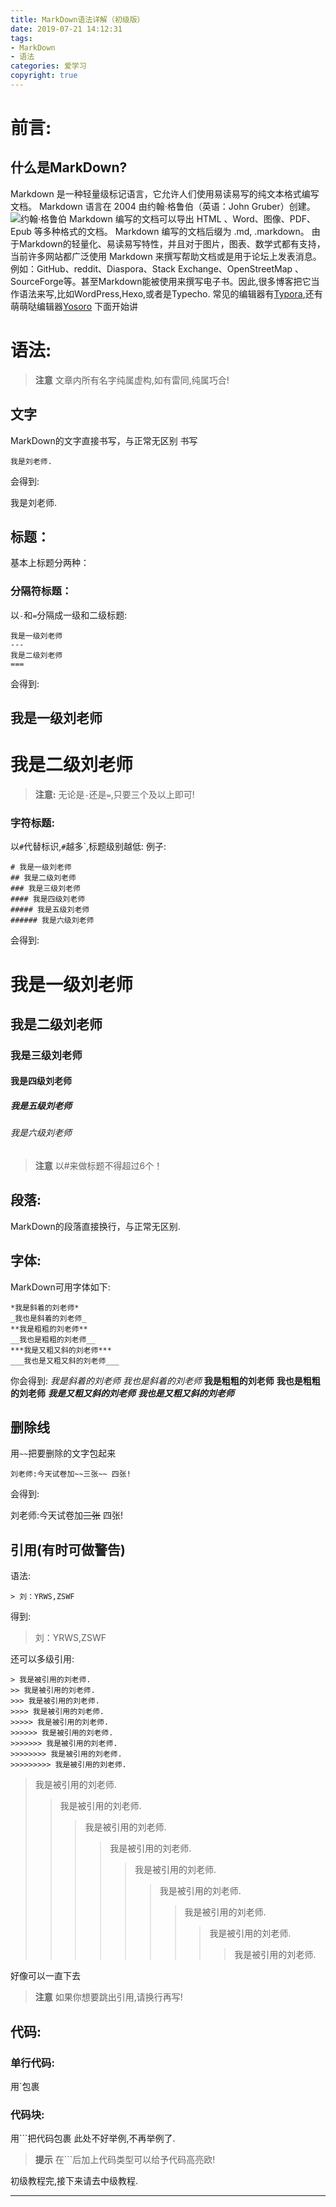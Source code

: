 ```yaml
---
title: MarkDown语法详解（初级版）
date: 2019-07-21 14:12:31
tags:
- MarkDown
- 语法
categories: 爱学习
copyright: true
---
```

# 前言:
## 什么是MarkDown?
Markdown 是一种轻量级标记语言，它允许人们使用易读易写的纯文本格式编写文档。
Markdown 语言在 2004 由约翰·格鲁伯（英语：John Gruber）创建。
![约翰·格鲁伯](https://assets.cyfan.top/file/CYF-PicBed/pic/JG.jpg "约翰·格鲁伯")
Markdown 编写的文档可以导出 HTML 、Word、图像、PDF、Epub 等多种格式的文档。
Markdown 编写的文档后缀为 .md, .markdown。
由于Markdown的轻量化、易读易写特性，并且对于图片，图表、数学式都有支持，当前许多网站都广泛使用 Markdown 来撰写帮助文档或是用于论坛上发表消息。例如：GitHub、reddit、Diaspora、Stack Exchange、OpenStreetMap 、SourceForge等。甚至Markdown能被使用来撰写电子书。因此,很多博客把它当作语法来写,比如WordPress,Hexo,或者是Typecho.
常见的编辑器有[Typora](https://typora.io/),还有萌萌哒编辑器[Yosoro](https://yosoro.coolecho.net/)
下面开始讲
# 语法: #
> **注意**
> 文章内所有名字纯属虚构,如有雷同,纯属巧合!

## 文字
MarkDown的文字直接书写，与正常无区别
书写
```
我是刘老师.
```

会得到:

我是刘老师.

## 标题：
基本上标题分两种：
### 分隔符标题：
以`-`和`=`分隔成一级和二级标题:
```
我是一级刘老师
---
我是二级刘老师
===
```
会得到:

我是一级刘老师
---
我是二级刘老师
===

> **注意:**
> 无论是`-`还是`=`,只要三个及以上即可!

### 字符标题:
以`#`代替标识,`#`越多`,标题级别越低:
例子:
```
# 我是一级刘老师
## 我是二级刘老师
### 我是三级刘老师
#### 我是四级刘老师
##### 我是五级刘老师
###### 我是六级刘老师
```
会得到:
# 我是一级刘老师
## 我是二级刘老师
### 我是三级刘老师
#### 我是四级刘老师
##### 我是五级刘老师
###### 我是六级刘老师

> **注意**
> 以#来做标题不得超过6个！
## 段落:
MarkDown的段落直接换行，与正常无区别.

## 字体:
MarkDown可用字体如下:
```
*我是斜着的刘老师*
_我也是斜着的刘老师_
**我是粗粗的刘老师**
__我也是粗粗的刘老师__
***我是又粗又斜的刘老师***
___我也是又粗又斜的刘老师___
```
你会得到:
*我是斜着的刘老师*
_我也是斜着的刘老师_
**我是粗粗的刘老师**
__我也是粗粗的刘老师__
***我是又粗又斜的刘老师***
___我也是又粗又斜的刘老师___

## 删除线
用`~~`把要删除的文字包起来
```
刘老师:今天试卷加~~三张~~ 四张!
```
会得到:

刘老师:今天试卷加~~三张~~ 四张!


## 引用(有时可做警告)
语法:
```
> 刘：YRWS,ZSWF
```
得到:
> 刘：YRWS,ZSWF

还可以多级引用:
```
> 我是被引用的刘老师.
>> 我是被引用的刘老师.
>>> 我是被引用的刘老师.
>>>> 我是被引用的刘老师.
>>>>> 我是被引用的刘老师.
>>>>>> 我是被引用的刘老师.
>>>>>>> 我是被引用的刘老师.
>>>>>>>> 我是被引用的刘老师.
>>>>>>>>> 我是被引用的刘老师.
```

> 我是被引用的刘老师.
>> 我是被引用的刘老师.
>>> 我是被引用的刘老师.
>>>> 我是被引用的刘老师.
>>>>> 我是被引用的刘老师.
>>>>>> 我是被引用的刘老师.
>>>>>>> 我是被引用的刘老师.
>>>>>>>> 我是被引用的刘老师.
>>>>>>>>> 我是被引用的刘老师.

好像可以一直下去
> **注意**
> 如果你想要跳出引用,请换行再写!

## 代码:
### 单行代码:
用\`包裹
### 代码块:
用\`\`\`把代码包裹
此处不好举例,不再举例了.
> **提示**
> 在\`\`\`后加上代码类型可以给予代码高亮欧!

初级教程完,接下来请去中级教程.
- - -
